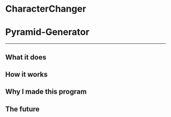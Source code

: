# CharacterChanger
# Pyramid-Generator
---
## What it does
## How it works
## Why I made this program
## The future

